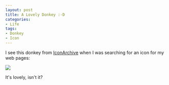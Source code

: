 ```yaml
---
layout: post
title: A Lovely Donkey :-D
categories:
- Life
tags:
- Donkey
- Icon
---
```


I see this donkey from [IconArchive](http://www.iconarchive.com/category/animals/animals-icons-by-turbomilk.html) when I was searching for an icon for my web pages:

[![](http://yihui.name/en/wp-content/uploads/1189258515_0.png)](http://yihui.name/en/wp-content/uploads/1189258572_0.jpg)

It's lovely, isn't it?  

